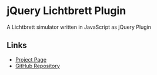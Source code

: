 jQuery Lichtbrett Plugin
========================

A Lichtbrett simulator written in JavaScript as jQuery Plugin

Links
-----

* [Project Page](http://ccc-trier.de/wiki/Lichtbrett)
* [GitHub Repository](https://github.com/ccctrier/jquery-lichtbrett)


